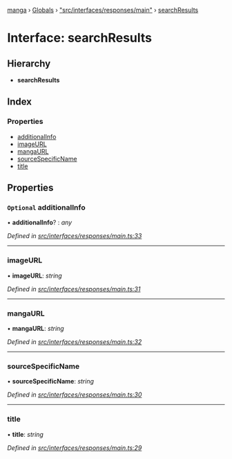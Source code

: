 [manga](../README.md) › [Globals](../globals.md) › ["src/interfaces/responses/main"](../modules/_src_interfaces_responses_main_.md) › [searchResults](_src_interfaces_responses_main_.searchresults.md)

# Interface: searchResults

## Hierarchy

* **searchResults**

## Index

### Properties

* [additionalInfo](_src_interfaces_responses_main_.searchresults.md#optional-additionalinfo)
* [imageURL](_src_interfaces_responses_main_.searchresults.md#imageurl)
* [mangaURL](_src_interfaces_responses_main_.searchresults.md#mangaurl)
* [sourceSpecificName](_src_interfaces_responses_main_.searchresults.md#sourcespecificname)
* [title](_src_interfaces_responses_main_.searchresults.md#title)

## Properties

### `Optional` additionalInfo

• **additionalInfo**? : *any*

*Defined in [src/interfaces/responses/main.ts:33](https://github.com/tushar1210/manga-node/blob/fed3e48/src/interfaces/responses/main.ts#L33)*

___

###  imageURL

• **imageURL**: *string*

*Defined in [src/interfaces/responses/main.ts:31](https://github.com/tushar1210/manga-node/blob/fed3e48/src/interfaces/responses/main.ts#L31)*

___

###  mangaURL

• **mangaURL**: *string*

*Defined in [src/interfaces/responses/main.ts:32](https://github.com/tushar1210/manga-node/blob/fed3e48/src/interfaces/responses/main.ts#L32)*

___

###  sourceSpecificName

• **sourceSpecificName**: *string*

*Defined in [src/interfaces/responses/main.ts:30](https://github.com/tushar1210/manga-node/blob/fed3e48/src/interfaces/responses/main.ts#L30)*

___

###  title

• **title**: *string*

*Defined in [src/interfaces/responses/main.ts:29](https://github.com/tushar1210/manga-node/blob/fed3e48/src/interfaces/responses/main.ts#L29)*
